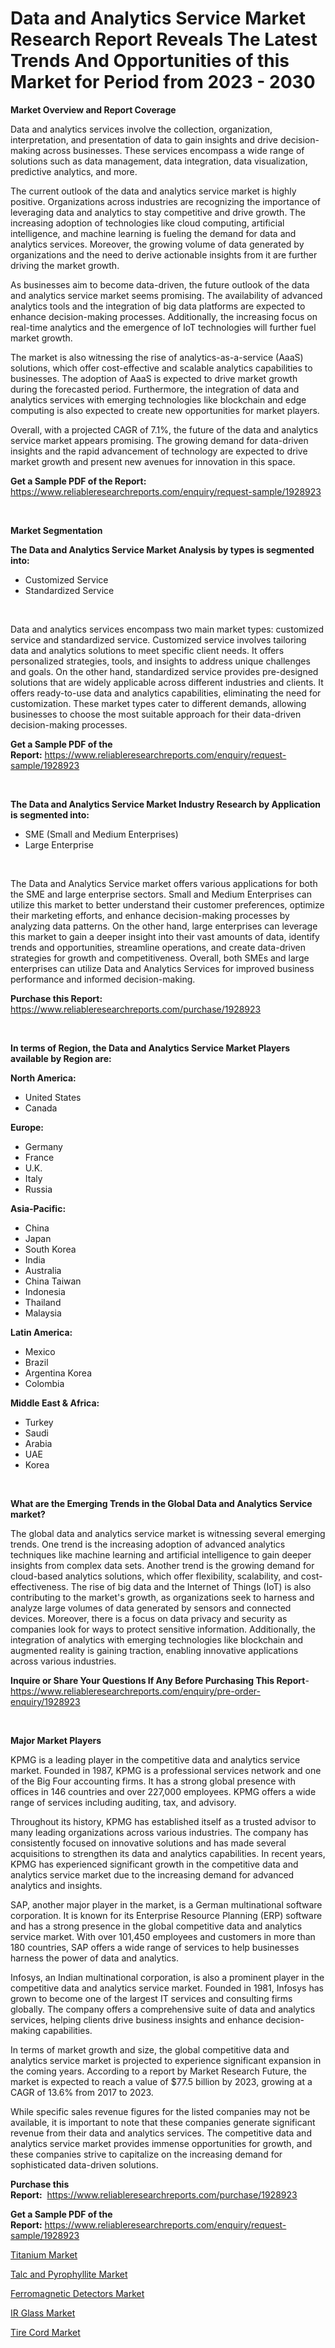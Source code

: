 <p><h1>Data and Analytics Service Market Research Report Reveals The Latest Trends And Opportunities of this Market for Period from 2023 - 2030</h1></p><p><strong>Market Overview and Report Coverage</strong></p>
<p><p>Data and analytics services involve the collection, organization, interpretation, and presentation of data to gain insights and drive decision-making across businesses. These services encompass a wide range of solutions such as data management, data integration, data visualization, predictive analytics, and more.</p><p>The current outlook of the data and analytics service market is highly positive. Organizations across industries are recognizing the importance of leveraging data and analytics to stay competitive and drive growth. The increasing adoption of technologies like cloud computing, artificial intelligence, and machine learning is fueling the demand for data and analytics services. Moreover, the growing volume of data generated by organizations and the need to derive actionable insights from it are further driving the market growth.</p><p>As businesses aim to become data-driven, the future outlook of the data and analytics service market seems promising. The availability of advanced analytics tools and the integration of big data platforms are expected to enhance decision-making processes. Additionally, the increasing focus on real-time analytics and the emergence of IoT technologies will further fuel market growth.</p><p>The market is also witnessing the rise of analytics-as-a-service (AaaS) solutions, which offer cost-effective and scalable analytics capabilities to businesses. The adoption of AaaS is expected to drive market growth during the forecasted period. Furthermore, the integration of data and analytics services with emerging technologies like blockchain and edge computing is also expected to create new opportunities for market players.</p><p>Overall, with a projected CAGR of 7.1%, the future of the data and analytics service market appears promising. The growing demand for data-driven insights and the rapid advancement of technology are expected to drive market growth and present new avenues for innovation in this space.</p></p>
<p><strong>Get a Sample PDF of the Report:</strong> <a href="https://www.reliableresearchreports.com/enquiry/request-sample/1928923">https://www.reliableresearchreports.com/enquiry/request-sample/1928923</a></p>
<p>&nbsp;</p>
<p><strong>Market Segmentation</strong></p>
<p><strong>The Data and Analytics Service Market Analysis by types is segmented into:</strong></p>
<p><ul><li>Customized Service</li><li>Standardized Service</li></ul></p>
<p>&nbsp;</p>
<p><p>Data and analytics services encompass two main market types: customized service and standardized service. Customized service involves tailoring data and analytics solutions to meet specific client needs. It offers personalized strategies, tools, and insights to address unique challenges and goals. On the other hand, standardized service provides pre-designed solutions that are widely applicable across different industries and clients. It offers ready-to-use data and analytics capabilities, eliminating the need for customization. These market types cater to different demands, allowing businesses to choose the most suitable approach for their data-driven decision-making processes.</p></p>
<p><strong>Get a Sample PDF of the Report:</strong>&nbsp;<a href="https://www.reliableresearchreports.com/enquiry/request-sample/1928923">https://www.reliableresearchreports.com/enquiry/request-sample/1928923</a></p>
<p>&nbsp;</p>
<p><strong>The Data and Analytics Service Market Industry Research by Application is segmented into:</strong></p>
<p><ul><li>SME (Small and Medium Enterprises)</li><li>Large Enterprise</li></ul></p>
<p>&nbsp;</p>
<p><p>The Data and Analytics Service market offers various applications for both the SME and large enterprise sectors. Small and Medium Enterprises can utilize this market to better understand their customer preferences, optimize their marketing efforts, and enhance decision-making processes by analyzing data patterns. On the other hand, large enterprises can leverage this market to gain a deeper insight into their vast amounts of data, identify trends and opportunities, streamline operations, and create data-driven strategies for growth and competitiveness. Overall, both SMEs and large enterprises can utilize Data and Analytics Services for improved business performance and informed decision-making.</p></p>
<p><strong>Purchase this Report:</strong>&nbsp; <a href="https://www.reliableresearchreports.com/purchase/1928923">https://www.reliableresearchreports.com/purchase/1928923</a></p>
<p>&nbsp;</p>
<p><strong>In terms of Region, the Data and Analytics Service Market Players available by Region are:</strong></p>
<p>
    <p> <strong> North America: </strong>
        <ul>
            <li>United States</li>
            <li>Canada</li>
        </ul>
        </p> 
    <p> <strong> Europe: </strong>
        <ul>
            <li>Germany</li>
            <li>France</li>
            <li>U.K.</li>
            <li>Italy</li>
            <li>Russia</li>
        </ul>
        </p> 
    <p> <strong> Asia-Pacific: </strong>
        <ul>
            <li>China</li>
            <li>Japan</li>
            <li>South Korea</li>
            <li>India</li>
            <li>Australia</li>
            <li>China Taiwan</li>
            <li>Indonesia</li>
            <li>Thailand</li>
            <li>Malaysia</li>
        </ul>
        </p> 
    <p> <strong> Latin America: </strong>
        <ul>
            <li>Mexico</li>
            <li>Brazil</li>
            <li>Argentina Korea</li>
            <li>Colombia</li>
        </ul>
        </p> 
    <p> <strong> Middle East & Africa: </strong>
        <ul>
            <li>Turkey</li>
            <li>Saudi</li>
            <li>Arabia</li>
            <li>UAE</li>
            <li>Korea</li>
        </ul>
    </p>
    </p>
<p>&nbsp;</p>
<p><strong>What are the Emerging Trends in the Global Data and Analytics Service market?</strong></p>
<p><p>The global data and analytics service market is witnessing several emerging trends. One trend is the increasing adoption of advanced analytics techniques like machine learning and artificial intelligence to gain deeper insights from complex data sets. Another trend is the growing demand for cloud-based analytics solutions, which offer flexibility, scalability, and cost-effectiveness. The rise of big data and the Internet of Things (IoT) is also contributing to the market's growth, as organizations seek to harness and analyze large volumes of data generated by sensors and connected devices. Moreover, there is a focus on data privacy and security as companies look for ways to protect sensitive information. Additionally, the integration of analytics with emerging technologies like blockchain and augmented reality is gaining traction, enabling innovative applications across various industries.</p></p>
<p><strong>Inquire or Share Your Questions If Any Before Purchasing This Report</strong>- <a href="https://www.reliableresearchreports.com/enquiry/pre-order-enquiry/1928923">https://www.reliableresearchreports.com/enquiry/pre-order-enquiry/1928923</a></p>
<p>&nbsp;</p>
<p><strong>Major Market Players</strong></p>
<p><p>KPMG is a leading player in the competitive data and analytics service market. Founded in 1987, KPMG is a professional services network and one of the Big Four accounting firms. It has a strong global presence with offices in 146 countries and over 227,000 employees. KPMG offers a wide range of services including auditing, tax, and advisory.</p><p>Throughout its history, KPMG has established itself as a trusted advisor to many leading organizations across various industries. The company has consistently focused on innovative solutions and has made several acquisitions to strengthen its data and analytics capabilities. In recent years, KPMG has experienced significant growth in the competitive data and analytics service market due to the increasing demand for advanced analytics and insights.</p><p>SAP, another major player in the market, is a German multinational software corporation. It is known for its Enterprise Resource Planning (ERP) software and has a strong presence in the global competitive data and analytics service market. With over 101,450 employees and customers in more than 180 countries, SAP offers a wide range of services to help businesses harness the power of data and analytics.</p><p>Infosys, an Indian multinational corporation, is also a prominent player in the competitive data and analytics service market. Founded in 1981, Infosys has grown to become one of the largest IT services and consulting firms globally. The company offers a comprehensive suite of data and analytics services, helping clients drive business insights and enhance decision-making capabilities.</p><p>In terms of market growth and size, the global competitive data and analytics service market is projected to experience significant expansion in the coming years. According to a report by Market Research Future, the market is expected to reach a value of $77.5 billion by 2023, growing at a CAGR of 13.6% from 2017 to 2023.</p><p>While specific sales revenue figures for the listed companies may not be available, it is important to note that these companies generate significant revenue from their data and analytics services. The competitive data and analytics service market provides immense opportunities for growth, and these companies strive to capitalize on the increasing demand for sophisticated data-driven solutions.</p></p>
<p><strong>Purchase this Report:</strong>&nbsp;&nbsp;<a href="https://www.reliableresearchreports.com/purchase/1928923">https://www.reliableresearchreports.com/purchase/1928923</a></p>
<p></p>
<p><strong>Get a Sample PDF of the Report:</strong>&nbsp;<a href="https://www.reliableresearchreports.com/enquiry/request-sample/1928923">https://www.reliableresearchreports.com/enquiry/request-sample/1928923</a></p>
<p><p><a href="https://medium.com/@scottford2001/titanium-market-trends-forecast-and-competitive-analysis-to-2030-8905457da402">Titanium Market</a></p><p><a href="https://medium.com/@brandonramos59/talc-and-pyrophyllite-market-trends-and-market-analysis-forecasted-for-period-2023-2030-69c0ce475362">Talc and Pyrophyllite Market</a></p><p><a href="https://github.com/grishafomin4852/Market-Research-Report-List-1/blob/main/ferromagnetic-detectors-market.md">Ferromagnetic Detectors Market</a></p><p><a href="https://github.com/abbypearson7765/Market-Research-Report-List-1/blob/main/ir-glass-market.md">IR Glass Market</a></p><p><a href="https://medium.com/@christopherbennett19/tire-cord-market-insight-market-trends-growth-forecasted-from-2023-to-2030-9c553d680b72">Tire Cord Market</a></p></p>